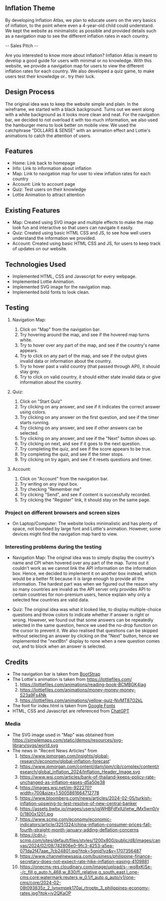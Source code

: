 ## Inflation Theme
By developing Inflation Atlas, we plan to educate users on the very basics of inflation, to the point where even a 4-year-old child could understand. We kept the website as minimalistic as possible and provided details such as a navigation map to see the different inflation rates in each country.

-- Sales Pitch --

Are you interested to know more about inflation? Inflation Atlas is meant to develop a good guide for users with minimal or no knowledge. With this website, we provide a navigation map for users to view the different inflation rates for each country. We also developed a quiz game, to make users test their knowledge or.. try their luck.

## Design Process
The original idea was to keep the website simple and plain. In the wireframe, we started with a black background. Turns out we went along with a white background as it looks more clean and neat. For the navigation bar, we decided to not overload it with too much information, we also used the hamburger menu to look better on mobile view. We used the catchphrase "DOLLARS & SENSE" with an animation effect and Lottie's animations to catch the attention of users.

## Features
- Home: Link back to homepage
- Info: Link to information about inflation
- Map: Link to navigation map for user to view inflation rates for each country
- Account: Link to account page
- Quiz: Test users on their knowledge
- Lottie Animation to attract attention

## Existing Features
- Map: Created using SVG image and multiple effects to make the map look fun and interactive so that users can navigate it easily.
- Quiz: Created using basic HTML CSS and JS, to see how well users understand the information we provided.
- Account: Created using basic HTML CSS and JS, for users to keep track of updates on our website.

## Technologies Used
- Implemented HTML, CSS and Javascript for every webpage.
- Implemented Lottie Animation.
- Implemented SVG image for the navigation map.
- Implemented bold fonts to look clean.

## Testing 
1. Navigation Map:
    1. Click on "Map" from the navigation bar.
    2. Try hovering around the map, and see if the hovered map turns white.
    3. Try to hover over any part of the map, and see if the country's name appears.
    4. Try to click on any part of the map, and see if the output gives invalid data or information about the country.
    5. Try to hover past a valid country (that passed through API), it should stay grey.
    6. Try to click on valid country, it should either state invalid data or give information about the country.
  
2. Quiz:
    1. Click on "Start Quiz"
    2. Try clicking on any answer, and see if it indicates the correct answer using colors.
    3. Try clicking on any answer on the first question, and see if the timer starts running.
    4. Try clicking on any answer, and see if other answers can be selected.
    5. Try clicking on any answer, and see if the "Next" button shows up.
    6. Try clicking on next, and see if it goes to the next question.
    7. Try completing the quiz, and see if the score appears to be true.
    8. Try completing the quiz, and see if the timer stops.
    9. Try clicking on try again, and see if it resets questions and timer.
  
3. Account:
   1. Click on "Account" from the navigation bar.
   2. Try writing on any input box.
   3. Try checking "Remember me"
   4. Try clicking "Send", and see if content is successfully recorded.
   5. Try clicking the "Register" link, it should stay on the same page.
       

### Project on different browsers and screen sizes
- On Laptop/Computer: The website looks minimalistic and has plenty of space, not bounded by large font and Lottie's animation. However, some devices might find the navigation map hard to view.

### Interesting problems during the testing 
- Navigation Map: The original idea was to simply display the country's name and CPI when hovered over any part of the map. Turns out it couldn't work as we cannot link the API information on the information box. Hence, we decided to implement it on another box instead, which would be a better fit because it is large enough to provide all the information. The hardest part was when we figured out the reason why so many countries are invalid as the API server only provides API to certain countries for non-premium users, hence explain why only a selected few countries are valid data.

- Quiz: The original idea was what it looked like, to display multiple-choice questions and throw colors to indicate whether if answer is right or wrong. However, we found out that some answers can be repeatedly selected in the same question, hence we used the no-drop function on the cursor to prevent it. We also realised that questions can be skipped without selecting an answer by clicking on the "Next" button, hence we implemented the "nextBtn" display to none when a new question comes out, and to block when an answer is selected.
  
## Credits
- The navigation bar is taken from [BootStrap](https://getbootstrap.com/docs/5.0/components/navbar/)
- The Lottie's animation is taken from https://lottiefiles.com/
  1. https://lottiefiles.com/animations/reading-book-BCMBGK4iag
  2. https://lottiefiles.com/animations/money-money-money-S23a9Fs4Nk
  3. https://lottiefiles.com/animations/yellow-quiz-NvMT87O2kL
- The font for index.html is taken from [Google Fonts](https://fonts.google.com/specimen/Poppins)
- HTML, CSS and Javascript are referenced from [ChatGPT](https://chat.openai.com/)

### Media
- The SVG image used in "Map" was obtained from https://simplemaps.com/static/demos/resources/svg-library/svgs/world.svg
- The news in "Recent News Articles" from
  1. https://www.jpmorgan.com/insights/global-research/economy/global-inflation-forecast'
  2. https://www.jpmorgan.com/content/dam/jpm/cib/complex/content/research/global_inflation_2024/Inflation_Header_Image.svg
  3. https://www.wsj.com/articles/bank-of-thailand-keeps-policy-rate-unchanged-as-inflation-eases-d5a50e38
  4. https://images.wsj.net/im-922270?width=700&size=1.5005861664712778
  5. https://www.bloomberg.com/news/articles/2024-02-05/turkish-inflation-upswing-to-test-resolve-of-new-central-banker
  6. https://assets.bwbx.io/images/users/iqjWHBFdfxIU/ietw_iMx5wn0/v0/1800x1201.jpg
  7. https://www.scmp.com/economy/economic-indicators/article/3251324/china-inflation-consumer-prices-fall-fourth-straight-month-january-adding-deflation-concerns
  8. https://cdn.i-scmp.com/sites/default/files/styles/1200x800/public/d8/images/canvas/2024/02/08/742806e0-9fc3-4253-a5ea-071da2f47aae_7cb24801.jpg?itok=5gnid1yz&v=1707356487
  9. https://www.channelnewsasia.com/business/philippine-finance-secretary-does-not-expect-rate-hike-inflation-easing-4109881
  10. https://onecms-res.cloudinary.com/image/upload/s--wq8xKiSe--/c_fill,g_auto,h_468,w_830/fl_relative,g_south_east,l_one-cms:core:watermark:reuters,w_0.1/f_auto,q_auto/v1/one-cms/core/2024-02-08t093835z_2_lynxmpek170aj_rtroptp_3_philippines-economy-rates.jpg?itok=iy2QKaOP
  

